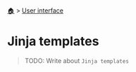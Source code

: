 <!--startTocHeader-->
[🏠](../README.md) > [User interface](README.md)
# Jinja templates
<!--endTocHeader-->

> TODO: Write about `Jinja templates`

<!--startTocSubtopic-->
<!--endTocSubtopic-->